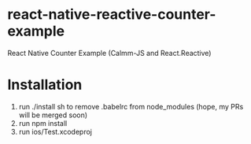 # react-native-reactive-counter-example
React Native Counter Example (Calmm-JS and React.Reactive)

# Installation
1. run ./install sh to remove .babelrc from node_modules (hope, my PRs will be merged soon)
2. run npm install
3. run ios/Test.xcodeproj
